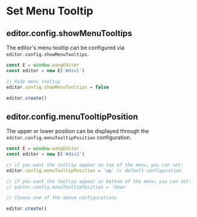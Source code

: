 # Set Menu Tooltip

## editor.config.showMenuTooltips

The editor's menu tooltip can be configured via `editor.config.showMenuTooltips`.

```js
const E = window.wangEditor
const editor = new E('#div1')

// Hide menu tooltip
editor.config.showMenuTooltips = false

editor.create()
```

## editor.config.menuTooltipPosition

The upper or lower position can be displayed through the `editor.config.menuTooltipPosition` configuration.

```js
const E = window.wangEditor
const editor = new E('#div1')

// if you want the tooltip appear on top of the menu，you can set: 
editor.config.menuTooltipPosition = 'up' // default configuration

// if you want the tooltip appear on bottom of the menu，you can set:
// editor.config.menuTooltipPosition = 'down'

// Choose one of the above configurations

editor.create()
```